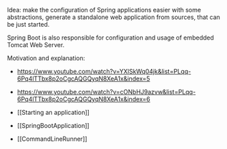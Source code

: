 Idea: make the configuration of Spring applications easier with some abstractions, generate a standalone web application from sources, that can be just started.

Spring Boot is also responsible for configuration and usage of embedded Tomcat Web Server.

Motivation and explanation:
- https://www.youtube.com/watch?v=YXlSkWq04jk&list=PLqq-6Pq4lTTbx8p2oCgcAQGQyqN8XeA1x&index=5
- https://www.youtube.com/watch?v=cONbHJ9azvw&list=PLqq-6Pq4lTTbx8p2oCgcAQGQyqN8XeA1x&index=6

- [[Starting an application]]
- [[SpringBootApplication]]
- [[CommandLineRunner]]